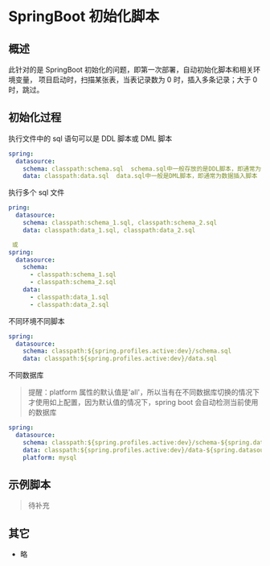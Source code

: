 # SpringBoot 初始化脚本

## 概述

此针对的是 SpringBoot 初始化的问题，即第一次部署，自动初始化脚本和相关环境变量，
项目启动时，扫描某张表，当表记录数为 0 时，插入多条记录；大于 0 时，跳过。

## 初始化过程

执行文件中的 sql 语句可以是 DDL 脚本或 DML 脚本

```yaml
spring:
  datasource:
    schema: classpath:schema.sql  schema.sql中一般存放的是DDL脚本，即通常为创建或更新库表的脚本
    data: classpath:data.sql  data.sql中一般是DML脚本，即通常为数据插入脚本
```

执行多个 sql 文件

```yaml
pring:
  datasource:
    schema: classpath:schema_1.sql, classpath:schema_2.sql
    data: classpath:data_1.sql, classpath:data_2.sql

 或
spring:
  datasource:
    schema:
      - classpath:schema_1.sql
      - classpath:schema_2.sql
    data:
      - classpath:data_1.sql
      - classpath:data_2.sql
```

不同环境不同脚本

```yaml
spring:
  datasource:
    schema: classpath:${spring.profiles.active:dev}/schema.sql
    data: classpath:${spring.profiles.active:dev}/data.sql
```

不同数据库

> 提醒：platform 属性的默认值是'all'，所以当有在不同数据库切换的情况下才使用如上配置，因为默认值的情况下，spring boot 会自动检测当前使用的数据库

```yaml
spring:
  datasource:
    schema: classpath:${spring.profiles.active:dev}/schema-${spring.datasource.platform}.sql
    data: classpath:${spring.profiles.active:dev}/data-${spring.datasource.platform}.sql
    platform: mysql
```

## 示例脚本

> 待补充

## 其它

- 略
